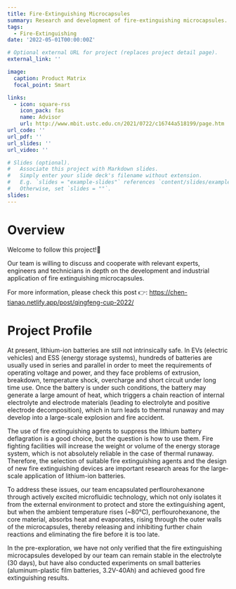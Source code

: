 ```yaml
---
title: Fire-Extinguishing Microcapsules
summary: Research and development of fire-extinguishing microcapsules.
tags:
  - Fire-Extinguishing
date: '2022-05-01T00:00:00Z'

# Optional external URL for project (replaces project detail page).
external_link: ''

image:
  caption: Product Matrix
  focal_point: Smart

links:
  - icon: square-rss
    icon_pack: fas
    name: Advisor
    url: http://www.mbit.ustc.edu.cn/2021/0722/c16744a518199/page.htm
url_code: ''
url_pdf: ''
url_slides: ''
url_video: ''

# Slides (optional).
#   Associate this project with Markdown slides.
#   Simply enter your slide deck's filename without extension.
#   E.g. `slides = "example-slides"` references `content/slides/example-slides.md`.
#   Otherwise, set `slides = ""`.
slides: 
---
```

# Overview
Welcome to follow this project!🤝

Our team is willing to discuss and cooperate with relevant experts, engineers and technicians in depth on the development and industrial application of fire extinguishing microcapsules. 

For more information, please check this post 👉: https://chen-tianao.netlify.app/post/qingfeng-cup-2022/
# Project Profile
At present, lithium-ion batteries are still not intrinsically safe. In EVs (electric vehicles) and ESS (energy storage systems), hundreds of batteries are usually used in series and parallel in order to meet the requirements of operating voltage and power, and they face problems of extrusion, breakdown, temperature shock, overcharge and short circuit under long time use. Once the battery is under such conditions, the battery may generate a large amount of heat, which triggers a chain reaction of internal electrolyte and electrode materials (leading to electrolyte and positive electrode decomposition), which in turn leads to thermal runaway and may develop into a large-scale explosion and fire accident.

The use of fire extinguishing agents to suppress the lithium battery deflagration is a good choice, but the question is how to use them. Fire fighting facilities will increase the weight or volume of the energy storage system, which is not absolutely reliable in the case of thermal runaway. Therefore, the selection of suitable fire extinguishing agents and the design of new fire extinguishing devices are important research areas for the large-scale application of lithium-ion batteries.

To address these issues, our team encapsulated perflourohexanone through actively excited microfluidic technology, which not only isolates it from the external environment to protect and store the extinguishing agent, but when the ambient temperature rises (~80°C), perflourohexanone, the core material, absorbs heat and evaporates, rising through the outer walls of the microcapsules, thereby releasing and inhibiting further chain reactions and eliminating the fire before it is too late.

In the pre-exploration, we have not only verified that the fire extinguishing microcapsules developed by our team can remain stable in the electrolyte (30 days), but have also conducted experiments on small batteries (aluminum-plastic film batteries, 3.2V-40Ah) and achieved good fire extinguishing results.
